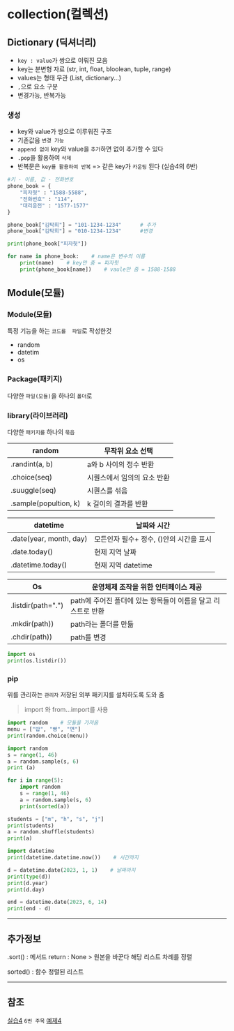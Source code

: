 # collection(컬렉션)
## Dictionary (딕셔너리)
- ``key : value``가 쌍으로 이뤄진 모음
- key는 분변형 자료 (str, int, float, bloolean, tuple, range) 
- values는 형태 무관 (List, dictionary...)
- ``,``으로 요소 구분 
- 변경가능, 반복가능


### 생성
- key와 value가 쌍으로 이루워진 구조
- 기존값음 `변경 가능`
- `append 없이` key와 value을 `추가`하면 없이 추가할 수 있다
- `.pop`을 활용하여 `삭제`
- 반복문은 `key를 활용하여 반복` => 같은 key가 ``카운팅`` 된다 (실습4의 6반)

```python
#키 - 이름, 값 - 전화번호
phone_book = {
    "피자헛" : "1588-5588",
    "전화번호" : "114",
    "대리운전" : "1577-1577"
}

phone_book["김탁희"] = "101-1234-1234"      # 추가
phone_book["김탁희"] = "010-1234-1234"      #변경

print(phone_book["피자헛"])

for name in phone_book:    # name은 변수의 이름
    print(name)    # key만 줌 = 피자헛
    print(phone_book[name])    # vaule만 줌 = 1588-1588
```



## Module(모듈)
### Module(모듈)
특정 기능을 하는 `코드를  파일`로 작성한것
- random
- datetim
- os
### Package(패키지)
다양한 `파일(모듈)`을 하나의 `폴더`로
### library(라이브러리)
다양한 `패키지를` 하나의 `묶음`

|random|무작위 요소 선택|
|-|-|
|.randint(a, b)|a와 b 사이의 정수 반환|
|.choice(seq)|시퀀스에서 임의의 요소 반환|
|.suuggle(seq)|시퀀스를 섞음|
|.sample(popultion, k)|k 길이의 결과를 반환|

|datetime|날짜와 시간|
|-|-|
|.date(year, month, day)|모든인자 필수+ 정수, ()안의 시간을 표시|
|.date.today()|현제 지역 날짜|
|.datetime.today()|현재 지역 datetime|

|Os|운영체제 조작을 위한 인터페이스 제공|
|-|-|
|.listdir(path=".")|path에 주어진 폴더에 있는 항목들이 이름을 달고 리스트로 반환|
|.mkdir(path))|path라는 폴더를 만듦|
|.chdir(path))|path를 변경|

```python
import os
print(os.listdir())
```



### pip
위를 관리하는 `관리자`
저장된 외부 패키지를 설치하도록 도와 줌

>import 와 from...import를 사용


```python
import random    # 모듈을 가져옴
menu = ["밥", "빵", "면"]
print(random.choice(menu))
```
```python
import random
s = range(1, 46)
a = random.sample(s, 6)
print (a)

for i in range(5):
    import random
    s = range(1, 46)
    a = random.sample(s, 6)
    print(sorted(a))

students = ["m", "h", "s", "j"]
print(students)
a = random.shuffle(students)
print(a)
```
```python
import datetime
print(datetime.datetime.now())    # 시간까지

d = datetime.date(2023, 1, 1)    # 날짜까지
print(type(d))
print(d.year)
print(d.day)

end = datetime.date(2023, 6, 14)
print(end - d)
```


---
## 추가정보

.sort() : 메서드
return : None > 원본을 바꾼다
해당 리스트 차례를 정렬 

sorted() : 함수
정렬된 리스트

---
## 참조
[실습4](/python/%EC%8B%A4%EC%8A%B54.py) `6번 주목`
[예제4](/python/%EC%98%88%EC%A0%9C4.py)
